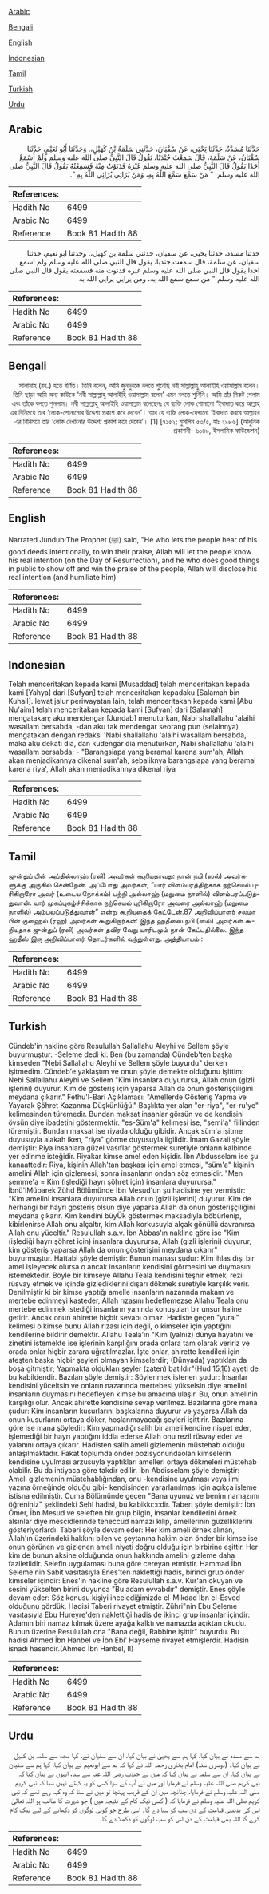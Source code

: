 [Arabic](#arabic)

[Bengali](#bengali)

[English](#english)

[Indonesian](#indonesian)

[Tamil](#tamil)

[Turkish](#turkish)

[Urdu](#urdu)

## Arabic


<div dir="rtl" lang="ar" style={{fontSize:'larger',backgroundColor:'#f8f9fa',padding:20}}>
حَدَّثَنَا مُسَدَّدٌ، حَدَّثَنَا يَحْيَى، عَنْ سُفْيَانَ، حَدَّثَنِي سَلَمَةُ بْنُ كُهَيْلٍ،‏.‏ وَحَدَّثَنَا أَبُو نُعَيْمٍ، حَدَّثَنَا سُفْيَانُ، عَنْ سَلَمَةَ، قَالَ سَمِعْتُ جُنْدَبًا، يَقُولُ قَالَ النَّبِيُّ صلى الله عليه وسلم وَلَمْ أَسْمَعْ أَحَدًا يَقُولُ قَالَ النَّبِيُّ صلى الله عليه وسلم غَيْرَهُ فَدَنَوْتُ مِنْهُ فَسَمِعْتُهُ يَقُولُ قَالَ النَّبِيُّ صلى الله عليه وسلم ‏ "‏ مَنْ سَمَّعَ سَمَّعَ اللَّهُ بِهِ، وَمَنْ يُرَائِي يُرَائِي اللَّهُ بِهِ ‏"‏‏.‏
</div>
<div style={{backgroundColor:'#f8f9fa',padding:20, marginBottom: 10}}><table> <thead> <tr> <th>References:</th> <th></th> </tr> </thead> <tbody><tr><td>Hadith No</td><td>6499</td></tr><tr><td>Arabic No</td><td>6499</td></tr><tr><td>Reference</td><td>Book 81 Hadith 88</td></tr></tbody></table></div>


<div dir="rtl" lang="ar" style={{fontSize:'larger',backgroundColor:'#f8f9fa',padding:20}}>
حدثنا مسدد، حدثنا يحيى، عن سفيان، حدثني سلمة بن كهيل،. وحدثنا ابو نعيم، حدثنا سفيان، عن سلمة، قال سمعت جندبا، يقول قال النبي صلى الله عليه وسلم ولم اسمع احدا يقول قال النبي صلى الله عليه وسلم غيره فدنوت منه فسمعته يقول قال النبي صلى الله عليه وسلم " من سمع سمع الله به، ومن يرايي يرايي الله به
</div>
<div style={{backgroundColor:'#f8f9fa',padding:20, marginBottom: 10}}><table> <thead> <tr> <th>References:</th> <th></th> </tr> </thead> <tbody><tr><td>Hadith No</td><td>6499</td></tr><tr><td>Arabic No</td><td>6499</td></tr><tr><td>Reference</td><td>Book 81 Hadith 88</td></tr></tbody></table></div>

## Bengali


<div dir="rtl" lang="bn" style={{fontSize:'larger',backgroundColor:'#f8f9fa',padding:20}}>
সালামাহ (রহ.) হতে বর্ণিত। তিনি বলেন, আমি জুনদুবকে বলতে শুনেছি নবী সাল্লাল্লাহু আলাইহি ওয়াসাল্লাম বলেন। তিনি ছাড়া আমি অন্য কাউকে ‘নবী সাল্লাল্লাহু আলাইহি ওয়াসাল্লাম বলেন’ এমন বলতে শুনিনি। আমি তাঁর নিকট গেলাম এবং তাঁকে বলতে শুনলাম। নবী সাল্লাল্লাহু আলাইহি ওয়াসাল্লাম বলেছেনঃ যে ব্যক্তি লোক শোনানো ‘ইবাদাত করে আল্লাহ্ এর বিনিময়ে তার ‘লোক-শোনানোর উদ্দেশ্য প্রকাশ করে দেবেন’। আর যে ব্যক্তি লোক-দেখানো ‘ইবাদাত করবে আল্লাহর এর বিনিময়ে তার ‘লোক দেখানোর উদ্দেশ্য প্রকাশ করে দেবেন’। [1] [৭১৫২; মুসলিম ৫৩/৫, হাঃ ২৯৮৬] (আধুনিক প্রকাশনী- ৬০৪৯, ইসলামিক ফাউন্ডেশন)
</div>
<div style={{backgroundColor:'#f8f9fa',padding:20, marginBottom: 10}}><table> <thead> <tr> <th>References:</th> <th></th> </tr> </thead> <tbody><tr><td>Hadith No</td><td>6499</td></tr><tr><td>Arabic No</td><td>6499</td></tr><tr><td>Reference</td><td>Book 81 Hadith 88</td></tr></tbody></table></div>

## English


<div dir="ltr" lang="en" style={{fontSize:'larger',backgroundColor:'#f8f9fa',padding:20}}>
Narrated Jundub:The Prophet (ﷺ) said, "He who lets the people hear of his good deeds intentionally, to win their praise, Allah will let the people know his real intention (on the Day of Resurrection), and he who does good things in public to show off and win the praise of the people, Allah will disclose his real intention (and humiliate him)
</div>
<div style={{backgroundColor:'#f8f9fa',padding:20, marginBottom: 10}}><table> <thead> <tr> <th>References:</th> <th></th> </tr> </thead> <tbody><tr><td>Hadith No</td><td>6499</td></tr><tr><td>Arabic No</td><td>6499</td></tr><tr><td>Reference</td><td>Book 81 Hadith 88</td></tr></tbody></table></div>

## Indonesian


<div dir="ltr" lang="id" style={{fontSize:'larger',backgroundColor:'#f8f9fa',padding:20}}>
Telah menceritakan kepada kami [Musaddad] telah menceritakan kepada kami [Yahya] dari [Sufyan] telah menceritakan kepadaku [Salamah bin Kuhail]. lewat jalur periwayatan lain, telah menceritakan kepada kami [Abu Nu'aim] telah menceritakan kepada kami [Sufyan] dari [Salamah] mengatakan; aku mendengar [Jundab] menuturkan, Nabi shallallahu 'alaihi wasallam bersabda, -dan aku tak mendengar seorang pun (selainnya) mengatakan dengan redaksi 'Nabi shallallahu 'alaihi wasallam bersabda, maka aku dekati dia, dan kudengar dia menuturkan, Nabi shallallahu 'alaihi wasallam bersabda; - "Barangsiapa yang beramal karena sum'ah, Allah akan menjadikannya dikenal sum'ah, sebaliknya barangsiapa yang beramal karena riya', Allah akan menjadikannya dikenal riya
</div>
<div style={{backgroundColor:'#f8f9fa',padding:20, marginBottom: 10}}><table> <thead> <tr> <th>References:</th> <th></th> </tr> </thead> <tbody><tr><td>Hadith No</td><td>6499</td></tr><tr><td>Arabic No</td><td>6499</td></tr><tr><td>Reference</td><td>Book 81 Hadith 88</td></tr></tbody></table></div>

## Tamil


<div dir="ltr" lang="ta" style={{fontSize:'larger',backgroundColor:'#f8f9fa',padding:20}}>
ஜுன்துப் பின் அப்தில்லாஹ் (ரலி) அவர்கள் கூறியதாவது: நான் நபி (ஸல்) அவர்களுக்கு அருகில் சென்றேன். அப்போது அவர்கள், “யார் விளம்பரத்திற்காக நற்செயல் புரிகிறாரோ அவர் (உடைய நோக்கம்) பற்றி அல்லாஹ் (மறுமை நாளில்) விளம்பரப்படுத்துவான். யார் முகப்புகழ்ச்சிக்காக நற்செயல் புரிகிறாரோ அவரை அல்லாஹ் (மறுமை நாளில்) அம்பலப்படுத்துவான்” என்று கூறியதைக் கேட்டேன்.87 அறிவிப்பாளர் சலமா பின் குஹைல் (ரஹ்) அவர்கள் கூறுகிறார்கள்: இந்த ஹதீஸை நபி (ஸல்) அவர்கள் கூறியதாக ஜுன்துப் (ரலி) அவர்கள் தவிர வேறு யாரிடமும் நான் கேட்டதில்லை. இந்த ஹதீஸ் இரு அறிவிப்பாளர் தொடர்களில் வந்துள்ளது. அத்தியாயம் :
</div>
<div style={{backgroundColor:'#f8f9fa',padding:20, marginBottom: 10}}><table> <thead> <tr> <th>References:</th> <th></th> </tr> </thead> <tbody><tr><td>Hadith No</td><td>6499</td></tr><tr><td>Arabic No</td><td>6499</td></tr><tr><td>Reference</td><td>Book 81 Hadith 88</td></tr></tbody></table></div>

## Turkish


<div dir="ltr" lang="tr" style={{fontSize:'larger',backgroundColor:'#f8f9fa',padding:20}}>
Cündeb'in nakline göre Resulullah Sallallahu Aleyhi ve Sellem şöyle buyurmuştur: -Seleme dedi ki: Ben (bu zamanda) Cündeb'ten başka kimseden "Nebi Sallallahu Aleyhi ve Sellem şöyle buyurdu" derken işitmedim. Cündeb'e yaklaştım ve onun şöyle demekte olduğunu işittim: Nebi Sallallahu Aleyhi ve Sellem "Kim insanlara duyurursa, Allah onun (gizli işlerini) duyurur. Kim de gösteriş için yaparsa Allah da onun gösterişçiliğini meydana çıkarır." Fethu'l-Bari Açıklaması: "Amellerde Gösteriş Yapma ve Yayarak Şöhret Kazanma Düşkünlüğü." Başlıkta yer alan "er-riya", "er-ru'ye" kelimesinden türemedir. Bundan maksat insanlar görsün ve de kendisini övsün diye ibadetini göstermektir. "es-Süm'a" kelimesi ise, "semi'a" fiilinden türemiştir. Bundan maksat ise riyada olduğu gibidir. Ancak süm'a işitme duyusuyla alakah iken, "riya" görme duyusuyla ilgilidir. İmam Gazali şöyle demiştir: Riya insanlara güzel vasıflar göstermek suretiyle onların kalbinde yer edinme isteğidir. Riyakar kimse amel eden kişidir. İbn Abdusselam ise şu kanaattedir: Riya, kişinin Allah'tan başkası için amel etmesi, "süm'a" kişinin amelini Allah için gizlemesi, sonra insanların ondan söz etmesidir. "Men semme'a = Kim (işlediği hayrı şöhret için) insanlara duyurursa." İbnü'lMübarek Zühd Bölümünde İbn Mesud'un şu hadisine yer vermiştir: "Kim amelini insanlara duyurursa Allah onun (gizli işlerini) duyurur. Kim de herhangi bir hayrı gösteriş olsun diye yaparsa Allah da onun gösterişçiliğini meydana çıkarır. Kim kendini büyÜk göstermek maksadıyla böbürlenip, kibirlenirse Allah onu alçaltır, kim Allah korkusuyla alçak gönüllü davranırsa Allah onu yüceltir." Resulullah s.a.v. İbn Abbas'ın nakline göre ise "Kim (işlediği hayrı şöhret için) insanlara duyurursa, Allah (gizli işlerini) duyurur, kim gösteriş yaparsa Allah da onun gösterişini meydana çıkarır" buyurmuştur. Hattabi şöyle demiştir: Bunun manası şudur: Kim ihlas dışı bir amel işleyecek olursa o ancak insanların kendisini görmesini ve duymasını istemektedir. Böyle bir kimseye Allahu Teala kendisini teşhir etmek, rezil rüsvay etmek ve içinde gizlediklerini dışarı dökmek suretiyle karşılık verir. Denilmiştir ki bir kimse yaptığı amelle insanların nazarında makam ve mertebe edinmeyi kasteder, Allah rızasını hedeflemezse Allahu Teala onu mertebe edinmek istediği insanların yanında konuşulan bir unsur haline getirir. Ancak onun ahirette hiçbir sevabı olmaz. Hadiste geçen "yurai" kelimesi o kimse bunu Allah rızası için değil, o kimseler için yaptığını kendilerine bildirir demektir. Allahu Teala'ın "Kim (yalnız) dünya hayatını ve zinetini istemekte ise işlerinin karşılığını orada onlara tam olarak veririz ve orada onlar hiçbir zarara uğratılmazlar. İşte onlar, ahirette kendileri için ateşten başka hiçbir şeyleri olmayan kimselerdir; (Dünyada) yaptıkları da boşa gitmiştir; Yapmakta oldukları şeyler (zaten) batıldır"(Hud 15,16) ayeti de bu kabildendir. Bazıları şöyle demiştir: Söylenmek istenen şudur: İnsanlar kendisini yüceltsin ve onların nazarında mertebesi yükselsin diye amelini insanların duymasını hedefleyen kimse bu amacına ulaşır. Bu, onun amelinin karşılığı olur. Ancak ahirette kendisine sevap verilmez. Bazılarına göre mana şudur: Kim insanların kusurlarını başkalarına duyurur ve yayarsa Allah da onun kusurlarını ortaya döker, hoşlanmayacağı şeyleri işittirir. Bazılarına göre ise mana şöyledir: Kim yapmadığı salih bir ameli kendine nispet eder, işlemediği bir hayrı yaptığını iddia ederse Allah onu rezil rüsvay eder ve yalanını ortaya çıkarır. Hadisten salih ameli gizlemenin müstehab olduğu anlaşılmaktadır. Fakat toplumda önder pozisyonundaolan kimselerin kendisine uyulması arzusuyla yaptıkları amelleri ortaya dökmeleri müstehab olabilir. Bu da ihtiyaca göre takdir edilir. İbn Abdisselam şöyle demiştir: Ameli gizlemenin müstehablığından, onu -kendisine uyulması veya ilmi yazma örneğinde olduğu gibi- kendisinden yararlanılması için açıkça işleme istisna edilmiştir. Cuma Bölümünde geçen "Bana uyunuz ve benim namazımı öğreniniz" şeklindeki Sehl hadisi, bu kabikkı::ı:dir. Taberi şöyle demiştir: İbn Ömer, İbn Mesud ve seleften bir grup bilgin, insanlar kendilerini örnek alsınlar diye mescidlerinde teheccüd namazı kılıp, amellerinin güzelliklerini gösteriyorlardı. Taberi şöyle devam eder: Her kim ameli örnek alınan, Allah'ın üzerindeki hakkını bilen ve şeytanına hakim olan önder bir kimse ise onun görünen ve gizlenen ameli niyeti doğru olduğu için birbirine eşittir. Her kim de bunun aksine olduğunda onun hakkında amelini gizleme daha faziletlidir. Selefin uygulaması buna göre cereyan etmiştir. Hammad İbn Seleme'nin Sabit vasıtasıyla Enes'ten naklettiği hadis, birinci grup önder kimseler içindir: Enes'in nakline göre Resulullah s.a.v. Kur'an okuyan ve sesini yükselten birini duyunca "Bu adam evvabdır" demiştir. Enes şöyle devam eder: Söz konusu kişiyi incelediğimizde el-Mikdad İbn el-Esved olduğunu gördük. Hadisi Taberi rivayet etmiştir. Zühri"nin Ebu Seleme vasıtasıyla Ebu Hureyre'den naklettiği hadis de ikinci grup insanlar içindir: Adamın biri namaz kılmak üzere ayağa kalktı ve namazda açıktan okudu. Bunun üzerine Resulullah ona "Bana değil, Rabbine işittir" buyurdu. Bu hadisi Ahmed İbn Hanbel ve İbn Ebi' Hayseme rivayet etmişlerdir. Hadisin isnadı hasendir.(Ahmed İbn Hanbel, II)
</div>
<div style={{backgroundColor:'#f8f9fa',padding:20, marginBottom: 10}}><table> <thead> <tr> <th>References:</th> <th></th> </tr> </thead> <tbody><tr><td>Hadith No</td><td>6499</td></tr><tr><td>Arabic No</td><td>6499</td></tr><tr><td>Reference</td><td>Book 81 Hadith 88</td></tr></tbody></table></div>

## Urdu


<div dir="rtl" lang="ur" style={{fontSize:'larger',backgroundColor:'#f8f9fa',padding:20}}>
ہم سے مسدد نے بیان کیا، کہا ہم سے یحییٰ نے بیان کیا، ان سے سفیان نے، کہا مجھ سے سلمہ بن کہیل نے بیان کیا۔ (دوسری سند) امام بخاری رحمہ اللہ نے کہا کہ ہم سے ابونعیم نے بیان کیا، کہا ہم سے سفیان نے بیان کیا، ان سے سلمہ نے بیان کیا کہ میں نے جندب رضی اللہ عنہ سے سنا، انہوں نے بیان کیا کہ نبی کریم صلی اللہ علیہ وسلم نے فرمایا اور میں نے آپ کے سوا کسی کو یہ کہتے نہیں سنا کہ نبی کریم صلی اللہ علیہ وسلم نے فرمایا، چنانچہ میں ان کے قریب پہنچا تو میں نے سنا کہ وہ کہہ رہے تھے کہ نبی کریم صلی اللہ علیہ وسلم نے فرمایا کہ ( کسی نیک کام کے نتیجہ میں ) جو شہرت کا طالب ہو اللہ تعالیٰ اس کی بدنیتی قیامت کے دن سب کو سنا دے گا۔ اسی طرح جو کوئی لوگوں کو دکھانے کے لیے نیک کام کرے گا اللہ بھی قیامت کے دن اس کو سب لوگوں کو دکھلا دے گا۔
</div>
<div style={{backgroundColor:'#f8f9fa',padding:20, marginBottom: 10}}><table> <thead> <tr> <th>References:</th> <th></th> </tr> </thead> <tbody><tr><td>Hadith No</td><td>6499</td></tr><tr><td>Arabic No</td><td>6499</td></tr><tr><td>Reference</td><td>Book 81 Hadith 88</td></tr></tbody></table></div>